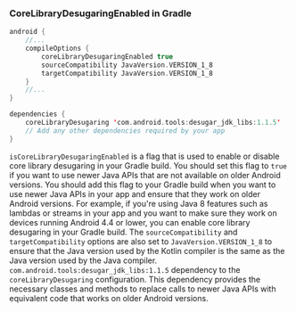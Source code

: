 ### CoreLibraryDesugaringEnabled in Gradle

```kts
android {
    //...
    compileOptions {
        coreLibraryDesugaringEnabled true
        sourceCompatibility JavaVersion.VERSION_1_8
        targetCompatibility JavaVersion.VERSION_1_8
    }
    //...
}

dependencies {
    coreLibraryDesugaring 'com.android.tools:desugar_jdk_libs:1.1.5'
    // Add any other dependencies required by your app
}
```

`isCoreLibraryDesugaringEnabled` is a flag that is used to enable or disable core library desugaring in your Gradle build. You should set this flag to `true` if you want to use newer Java APIs that are not available on older Android versions.
You should add this flag to your Gradle build when you want to use newer Java APIs in your app and ensure that they work on older Android versions. For example, if you're using Java 8 features such as lambdas or streams in your app and you want to make sure they work on devices running Android 4.4 or lower, you can enable core library desugaring in your Gradle build.
The `sourceCompatibility` and `targetCompatibility` options are also set to `JavaVersion.VERSION_1_8` to ensure that the Java version used by the Kotlin compiler is the same as the Java version used by the Java compiler.
`com.android.tools:desugar_jdk_libs:1.1.5` dependency to the `coreLibraryDesugaring` configuration. This dependency provides the necessary classes and methods to replace calls to newer Java APIs with equivalent code that works on older Android versions.